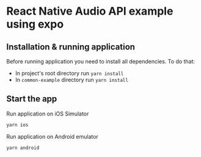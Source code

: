 # React Native Audio API example using expo

## Installation & running application

Before running application you need to install all dependencies. To do that:

- In project's root directory run `yarn install`
- In `common-example` directory run `yarn install`

## Start the app

Run application on iOS Simulator
```bash
yarn ios
```

Run application on Android emulator
```bash
yarn android
```
